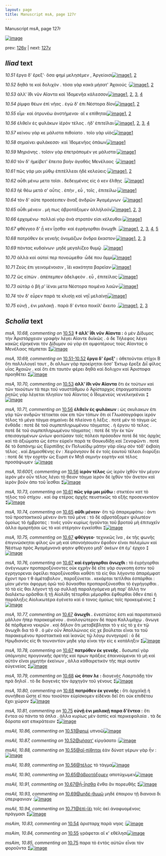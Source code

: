 ```yaml
---
layout: page
title: Manuscript msA, page 127r
---
```


Manuscript msA, page 127r

[![image](http://www.homermultitext.org/iipsrv?OBJ=IIP,1.0&FIF=/project/homer/pyramidal/deepzoom/hmt/vaimg/2017a/VA127RN_0299.tif&WID=100&CVT=JPEG)](http://www.homermultitext.org/ict2/?urn=urn:cite2:hmt:vaimg.2017a:VA127RN_0299)

prev:  [126v](../126v) | next:  [127v](../127v)

## *Iliad* text

*10.51* <a id="10.51"/> ἔργα δ' ἔρεξ'· ὅσα φημὶ μελησέμεν , Ἀργείοισι[![image](http://www.homermultitext.org/iipsrv?OBJ=IIP,1.0&FIF=/project/homer/pyramidal/deepzoom/hmt/vaimg/2017a/VA127RN_0299.tif&RGN=0.1712,0.2104,0.3614,0.0263&WID=1000&CVT=JPEG)](http://www.homermultitext.org/ict2/?urn=urn:cite2:hmt:vaimg.2017a:VA127RN_0299@0.1712,0.2104,0.3614,0.0263)[1](#msAil_10.86), [2](#msA_10.1)

*10.52* <a id="10.52"/> δηθά τε καὶ δολιχὸν . τόσα γὰρ κακὰ μήσατ' Ἀχαιούς ·[![image](http://www.homermultitext.org/iipsrv?OBJ=IIP,1.0&FIF=/project/homer/pyramidal/deepzoom/hmt/vaimg/2017a/VA127RN_0299.tif&RGN=0.1722,0.2314,0.4194,0.0233&WID=1000&CVT=JPEG)](http://www.homermultitext.org/ict2/?urn=urn:cite2:hmt:vaimg.2017a:VA127RN_0299@0.1722,0.2314,0.4194,0.0233)[1](#msAil_10.87), [2](#msA_10.1)

*10.53* <a id="10.53"/> ἀλλ' ἴ̈θι νῦν Αἴαντα καὶ Ἰ̈δομενῆα κάλεσσον[![image](http://www.homermultitext.org/iipsrv?OBJ=IIP,1.0&FIF=/project/homer/pyramidal/deepzoom/hmt/vaimg/2017a/VA127RN_0299.tif&RGN=0.1672,0.2479,0.3534,0.0233&WID=1000&CVT=JPEG)](http://www.homermultitext.org/ict2/?urn=urn:cite2:hmt:vaimg.2017a:VA127RN_0299@0.1672,0.2479,0.3534,0.0233)[1](#msAim_10.82), [2](#msA_10.68), [3](#msA_10.70), [4](#msA_10.1)

*10.54* <a id="10.54"/> ῥίμφα θέων ἐπὶ νῆας . ἐγὼ δ' ἐπι Νέστορα δῖον[![image](http://www.homermultitext.org/iipsrv?OBJ=IIP,1.0&FIF=/project/homer/pyramidal/deepzoom/hmt/vaimg/2017a/VA127RN_0299.tif&RGN=0.1672,0.266,0.3744,0.0263&WID=1000&CVT=JPEG)](http://www.homermultitext.org/ict2/?urn=urn:cite2:hmt:vaimg.2017a:VA127RN_0299@0.1672,0.266,0.3744,0.0263)[1](#msA_10.1), [2](#msAim_10.83)

*10.55* <a id="10.55"/> εἶμι· καὶ ὀτρυνέω ἀνστήμεναι· αἴ κ επίθηται[![image](http://www.homermultitext.org/iipsrv?OBJ=IIP,1.0&FIF=/project/homer/pyramidal/deepzoom/hmt/vaimg/2017a/VA127RN_0299.tif&RGN=0.1632,0.284,0.3944,0.0263&WID=1000&CVT=JPEG)](http://www.homermultitext.org/ict2/?urn=urn:cite2:hmt:vaimg.2017a:VA127RN_0299@0.1632,0.284,0.3944,0.0263)[1](#msAim_10.84), [2](#msA_10.1)

*10.56* <a id="10.56"/> ἐλθεῖν ἐς φυλάκων ἱ̈ερὸν τέλος . ἠδ' ἐπιτεῖλαι·[![image](http://www.homermultitext.org/iipsrv?OBJ=IIP,1.0&FIF=/project/homer/pyramidal/deepzoom/hmt/vaimg/2017a/VA127RN_0299.tif&RGN=0.1642,0.3043,0.3994,0.0263&WID=1000&CVT=JPEG)](http://www.homermultitext.org/ict2/?urn=urn:cite2:hmt:vaimg.2017a:VA127RN_0299@0.1642,0.3043,0.3994,0.0263)[1](#msA_10.6001), [2](#msA_10.71), [3](#msA_10.1), [4](#msAil_10.89)

*10.57* <a id="10.57"/> κείνου γάρ κε μάλιστα πιθοίατο . τοῖο γὰρ υἱὸς[![image](http://www.homermultitext.org/iipsrv?OBJ=IIP,1.0&FIF=/project/homer/pyramidal/deepzoom/hmt/vaimg/2017a/VA127RN_0299.tif&RGN=0.1612,0.3246,0.3994,0.0263&WID=1000&CVT=JPEG)](http://www.homermultitext.org/ict2/?urn=urn:cite2:hmt:vaimg.2017a:VA127RN_0299@0.1612,0.3246,0.3994,0.0263)[1](#msA_10.1)

*10.58* <a id="10.58"/> σημαίνει φυλάκεσσι· καὶ Ἰ̈δομενῆος ὀπάων[![image](http://www.homermultitext.org/iipsrv?OBJ=IIP,1.0&FIF=/project/homer/pyramidal/deepzoom/hmt/vaimg/2017a/VA127RN_0299.tif&RGN=0.1602,0.3449,0.4074,0.0263&WID=1000&CVT=JPEG)](http://www.homermultitext.org/ict2/?urn=urn:cite2:hmt:vaimg.2017a:VA127RN_0299@0.1602,0.3449,0.4074,0.0263)[1](#msA_10.1)

*10.59* <a id="10.59"/> Μηριόνης . τοῖσιν γὰρ ἐπετράπομέν γε μάλιστα·[![image](http://www.homermultitext.org/iipsrv?OBJ=IIP,1.0&FIF=/project/homer/pyramidal/deepzoom/hmt/vaimg/2017a/VA127RN_0299.tif&RGN=0.1592,0.3621,0.4074,0.0263&WID=1000&CVT=JPEG)](http://www.homermultitext.org/ict2/?urn=urn:cite2:hmt:vaimg.2017a:VA127RN_0299@0.1592,0.3621,0.4074,0.0263)[1](#msA_10.1)

*10.60* <a id="10.60"/> τὸν δ' ἠμείβετ' ἔπειτα βοὴν ἀγαθὸς Μενέλαος ·[![image](http://www.homermultitext.org/iipsrv?OBJ=IIP,1.0&FIF=/project/homer/pyramidal/deepzoom/hmt/vaimg/2017a/VA127RN_0299.tif&RGN=0.1622,0.3824,0.4134,0.0263&WID=1000&CVT=JPEG)](http://www.homermultitext.org/ict2/?urn=urn:cite2:hmt:vaimg.2017a:VA127RN_0299@0.1622,0.3824,0.4134,0.0263)[1](#msA_10.1)

*10.61* <a id="10.61"/> πῶς γάρ μοι μύθῳ ἐπιτέλλεαι ἠδὲ κελεύεις·[![image](http://www.homermultitext.org/iipsrv?OBJ=IIP,1.0&FIF=/project/homer/pyramidal/deepzoom/hmt/vaimg/2017a/VA127RN_0299.tif&RGN=0.1642,0.405,0.3964,0.0203&WID=1000&CVT=JPEG)](http://www.homermultitext.org/ict2/?urn=urn:cite2:hmt:vaimg.2017a:VA127RN_0299@0.1642,0.405,0.3964,0.0203)[1](#msA_10.73), [2](#msA_10.1)

*10.62* <a id="10.62"/> αὖθι μένω μετα τοῖσι . δεδεγμένος εἰς ό κεν ἔλθῃς .[![image](http://www.homermultitext.org/iipsrv?OBJ=IIP,1.0&FIF=/project/homer/pyramidal/deepzoom/hmt/vaimg/2017a/VA127RN_0299.tif&RGN=0.1662,0.4207,0.4274,0.0263&WID=1000&CVT=JPEG)](http://www.homermultitext.org/ict2/?urn=urn:cite2:hmt:vaimg.2017a:VA127RN_0299@0.1662,0.4207,0.4274,0.0263)[1](#msA_10.1)

*10.63* <a id="10.63"/> ἠὲ θέω μετά σ' αὖτις . ἐπὴν , εὖ , τοῖς , ἐπιτείλω·[![image](http://www.homermultitext.org/iipsrv?OBJ=IIP,1.0&FIF=/project/homer/pyramidal/deepzoom/hmt/vaimg/2017a/VA127RN_0299.tif&RGN=0.1622,0.4373,0.4154,0.0263&WID=1000&CVT=JPEG)](http://www.homermultitext.org/ict2/?urn=urn:cite2:hmt:vaimg.2017a:VA127RN_0299@0.1622,0.4373,0.4154,0.0263)[1](#msA_10.1)

*10.64* <a id="10.64"/> τὸν δ' αῦτε προσέειπεν ἄναξ ἀνδρῶν Ἀγαμέμνων ·[![image](http://www.homermultitext.org/iipsrv?OBJ=IIP,1.0&FIF=/project/homer/pyramidal/deepzoom/hmt/vaimg/2017a/VA127RN_0299.tif&RGN=0.1622,0.4613,0.4214,0.0248&WID=1000&CVT=JPEG)](http://www.homermultitext.org/ict2/?urn=urn:cite2:hmt:vaimg.2017a:VA127RN_0299@0.1622,0.4613,0.4214,0.0248)[1](#msA_10.1)

*10.65* <a id="10.65"/> αὖθι μένειν . μή πως ἀβροτάξομεν ἀλλήλοιϊν[![image](http://www.homermultitext.org/iipsrv?OBJ=IIP,1.0&FIF=/project/homer/pyramidal/deepzoom/hmt/vaimg/2017a/VA127RN_0299.tif&RGN=0.1622,0.4801,0.4214,0.0248&WID=1000&CVT=JPEG)](http://www.homermultitext.org/ict2/?urn=urn:cite2:hmt:vaimg.2017a:VA127RN_0299@0.1622,0.4801,0.4214,0.0248)[1](#msAil_10.90), [2](#msA_10.1), [3](#msA_10.74)

*10.66* <a id="10.66"/> ἐρχομένω· πολλαὶ γὰρ ἀνὰ στρατόν εἰσι κέλευθοι·[![image](http://www.homermultitext.org/iipsrv?OBJ=IIP,1.0&FIF=/project/homer/pyramidal/deepzoom/hmt/vaimg/2017a/VA127RN_0299.tif&RGN=0.1602,0.4966,0.4344,0.0248&WID=1000&CVT=JPEG)](http://www.homermultitext.org/ict2/?urn=urn:cite2:hmt:vaimg.2017a:VA127RN_0299@0.1602,0.4966,0.4344,0.0248)[1](#msA_10.1)

*10.67* <a id="10.67"/> φθέγγεο δ' ᾗ κεν ΐῃσθα· καὶ ἐγρήγορθαι ἄνωχθι .[![image](http://www.homermultitext.org/iipsrv?OBJ=IIP,1.0&FIF=/project/homer/pyramidal/deepzoom/hmt/vaimg/2017a/VA127RN_0299.tif&RGN=0.1592,0.5154,0.4374,0.0293&WID=1000&CVT=JPEG)](http://www.homermultitext.org/ict2/?urn=urn:cite2:hmt:vaimg.2017a:VA127RN_0299@0.1592,0.5154,0.4374,0.0293)[1](#msA_10.78), [2](#msA_10.75), [3](#msA_10.77), [4](#msA_10.1), [5](#msA_10.76)

*10.68* <a id="10.68"/> πατρόθεν ἐκ γενεῆς ὀνομάζων ἄνδρα ἕκαστον·[![image](http://www.homermultitext.org/iipsrv?OBJ=IIP,1.0&FIF=/project/homer/pyramidal/deepzoom/hmt/vaimg/2017a/VA127RN_0299.tif&RGN=0.1582,0.5357,0.4394,0.0255&WID=1000&CVT=JPEG)](http://www.homermultitext.org/ict2/?urn=urn:cite2:hmt:vaimg.2017a:VA127RN_0299@0.1582,0.5357,0.4394,0.0255)[1](#msA_10.79), [2](#msA_10.1), [3](#msA_10.80)

*10.69* <a id="10.69"/> πάντας κυδαίνων· μηδὲ μεγαλίζεο θυμῷ .[![image](http://www.homermultitext.org/iipsrv?OBJ=IIP,1.0&FIF=/project/homer/pyramidal/deepzoom/hmt/vaimg/2017a/VA127RN_0299.tif&RGN=0.1552,0.5552,0.4044,0.021&WID=1000&CVT=JPEG)](http://www.homermultitext.org/ict2/?urn=urn:cite2:hmt:vaimg.2017a:VA127RN_0299@0.1552,0.5552,0.4044,0.021)[1](#msA_10.1)

*10.70* <a id="10.70"/> ἀλλὰ καὶ αὐτοί περ πονεώμεθα· ὧδέ που ἄμμι[![image](http://www.homermultitext.org/iipsrv?OBJ=IIP,1.0&FIF=/project/homer/pyramidal/deepzoom/hmt/vaimg/2017a/VA127RN_0299.tif&RGN=0.1522,0.5748,0.4214,0.027&WID=1000&CVT=JPEG)](http://www.homermultitext.org/ict2/?urn=urn:cite2:hmt:vaimg.2017a:VA127RN_0299@0.1522,0.5748,0.4214,0.027)[1](#msA_10.1)

*10.71* <a id="10.71"/> Ζεὺς ἐπι γεινομένοισιν , ἵ̈ει κακότητα βαρεῖαν·[![image](http://www.homermultitext.org/iipsrv?OBJ=IIP,1.0&FIF=/project/homer/pyramidal/deepzoom/hmt/vaimg/2017a/VA127RN_0299.tif&RGN=0.1572,0.592,0.4214,0.0278&WID=1000&CVT=JPEG)](http://www.homermultitext.org/ict2/?urn=urn:cite2:hmt:vaimg.2017a:VA127RN_0299@0.1572,0.592,0.4214,0.0278)[1](#msA_10.1)

*10.72* <a id="10.72"/> ὣς εἰπὼν . ἀπέπεμπεν ἀδελφεὸν . εὖ , ἐπιτείλας·[![image](http://www.homermultitext.org/iipsrv?OBJ=IIP,1.0&FIF=/project/homer/pyramidal/deepzoom/hmt/vaimg/2017a/VA127RN_0299.tif&RGN=0.1532,0.6131,0.4364,0.0248&WID=1000&CVT=JPEG)](http://www.homermultitext.org/ict2/?urn=urn:cite2:hmt:vaimg.2017a:VA127RN_0299@0.1532,0.6131,0.4364,0.0248)[1](#msA_10.1)

*10.73* <a id="10.73"/> αὐτὰρ ὁ βῆ ρ' ϊέναι μετα Νέστορα ποιμένα λαῶν·[![image](http://www.homermultitext.org/iipsrv?OBJ=IIP,1.0&FIF=/project/homer/pyramidal/deepzoom/hmt/vaimg/2017a/VA127RN_0299.tif&RGN=0.1522,0.6296,0.4204,0.027&WID=1000&CVT=JPEG)](http://www.homermultitext.org/ict2/?urn=urn:cite2:hmt:vaimg.2017a:VA127RN_0299@0.1522,0.6296,0.4204,0.027)[1](#msA_10.1)

*10.74* <a id="10.74"/> τὸν δ' εὗρεν παρά τε κλισίῃ καὶ νηῒ μελαίνῃ[![image](http://www.homermultitext.org/iipsrv?OBJ=IIP,1.0&FIF=/project/homer/pyramidal/deepzoom/hmt/vaimg/2017a/VA127RN_0299.tif&RGN=0.1522,0.6491,0.4424,0.024&WID=1000&CVT=JPEG)](http://www.homermultitext.org/ict2/?urn=urn:cite2:hmt:vaimg.2017a:VA127RN_0299@0.1522,0.6491,0.4424,0.024)[1](#msA_10.1)

*10.75* <a id="10.75"/> εὐνῇ , ἐνι μαλακῇ . παρὰ δ' έντεα ποικίλ' ἔκειτο .[![image](http://www.homermultitext.org/iipsrv?OBJ=IIP,1.0&FIF=/project/homer/pyramidal/deepzoom/hmt/vaimg/2017a/VA127RN_0299.tif&RGN=0.1542,0.6694,0.4434,0.0263&WID=1000&CVT=JPEG)](http://www.homermultitext.org/ict2/?urn=urn:cite2:hmt:vaimg.2017a:VA127RN_0299@0.1542,0.6694,0.4434,0.0263)[1](#msA_10.81), [2](#msA_10.1), [3](#msAim_10.85)

## *Scholia* text

*msA, 10.68, commenting on* [10.53](#10.53)  <a id="msA_10.68"/> **‡ ἀλλ' ΐθι νῦν Αἴαντα :** ὁ μὲν Δίδυμος τὴν Ἀριστάρχειαν γραφὴν λέγει Αἴαντε δυϊκῶς . ὁ δε Τήλεφος λέγει κακῶς εἴρηκέναι τὸν Δίδυμον οὐ γὰρ ἐπ αμφοτέρους τοὺς Αἴαντας ὁ Μενέλαος πέμπεται ⁑[![image](http://www.homermultitext.org/iipsrv?OBJ=IIP,1.0&FIF=/project/homer/pyramidal/deepzoom/hmt/vaimg/2017a/VA127RN_0299.tif&RGN=0.1562,0.1014,0.6376,0.0285&WID=1000&CVT=JPEG)](http://www.homermultitext.org/ict2/?urn=urn:cite2:hmt:vaimg.2017a:VA127RN_0299@0.1562,0.1014,0.6376,0.0285)

*msA, 10.69, commenting on* [10.51-10.52](#10.51-10.52)  <a id="msA_10.69"/> **ἔργα δ' ἔρεξ' :** ἀθετοῦνται στίχοι Β ὅτι παλλιλογεῖ ταυτ , δι αλλων γὰρ προείρηται ὅσσ' Έκτωρ ἔρεξε Διῒ φίλος υἷας Ἀχαιῶν . καὶ ὅτι ἐπι ταυτὸν φέρει δηθὰ καὶ δολιχον καὶ Ἀριστοφα προηθέτει ⁑[![image](http://www.homermultitext.org/iipsrv?OBJ=IIP,1.0&FIF=/project/homer/pyramidal/deepzoom/hmt/vaimg/2017a/VA127RN_0299.tif&RGN=0.1642,0.1187,0.6336,0.0278&WID=1000&CVT=JPEG)](http://www.homermultitext.org/ict2/?urn=urn:cite2:hmt:vaimg.2017a:VA127RN_0299@0.1642,0.1187,0.6336,0.0278)

*msA, 10.70, commenting on* [10.53](#10.53)  <a id="msA_10.70"/> **ἀλλ' ἴθι νῦν Αἴαντα** ὅτι ἐκ τούτων καὶ τῶν τοιούτων τὰ περι τοῦ ναυστάθμου ὁ Ἀρίσταρχος ἐπραγματεύσατο ῥητῶς γὰρ λέγεται πλησίον τοῦ Αἴαντος ὁ Ϊδομενεὺς νενελκηκέναι ⁑[![image](http://www.homermultitext.org/iipsrv?OBJ=IIP,1.0&FIF=/project/homer/pyramidal/deepzoom/hmt/vaimg/2017a/VA127RN_0299.tif&RGN=0.1572,0.1315,0.6557,0.0308&WID=1000&CVT=JPEG)](http://www.homermultitext.org/ict2/?urn=urn:cite2:hmt:vaimg.2017a:VA127RN_0299@0.1572,0.1315,0.6557,0.0308)

*msA, 10.71, commenting on* [10.56](#10.56)  <a id="msA_10.71"/> **ἐλθεῖν ἐς φυλάκων :** ὡς σκυλακων ἐπι γὰρ τῶν ανδρῶν τέτακται οὐκ επι τῶν τόπων ὅτι οἱ Γλωσσογράφοι ἱερὸν τέλος τὸ μέγα τάγμα σημαίνει δὲ πλείονα ἡ λέξις . ποτὲ μὲν τὸ τάγμα ὡς ἐνθάδε : ποτὲ δὲ τοῦ συμπεπληρωμένου τάγματος . ἠ έργου τὸ τελος . ποτὲ δὲ τοῦ συμπεπληρωμένου τάγματος : ποτὲ δὲ τὴν ἐκ τῶν επεισαγομένων ὠνίων φοιτῶσαν ταῖς πόλεσι πρόσοδον ποτὲ δὲ τὰς ἀρχὰς καὶ τὰ ἀξιώματα ὡς ἐστιν εὑρεῖν παρά τε Θουκυδίδῃ καὶ Ξενοφῶντι . ποτὲ δὲ τὸ δαπάνημ ὡς Εὐριπίδης ἐν Πολυείδῳ μάτην γὰρ οἴκῳ σὸν τόδ' ἐκβαίη τέλος . καὶ Δημοσθένης ἐν : Χειρόνησον δὲ ἐν τοῖς ἑαυτοῦ τέλεσι διορύξει : ποτὲ δὲ τὴν εορτήν ὡς Ευριπ ἐν Μηδ σεμνὴν εορτὴν καὶ τέλος προσάψωμεν :[![image](http://www.homermultitext.org/iipsrv?OBJ=IIP,1.0&FIF=/project/homer/pyramidal/deepzoom/hmt/vaimg/2017a/VA127RN_0299.tif&RGN=0.1532,0.1488,0.6507,0.1262&WID=1000&CVT=JPEG)](http://www.homermultitext.org/ict2/?urn=urn:cite2:hmt:vaimg.2017a:VA127RN_0299@0.1532,0.1488,0.6507,0.1262)

*msA, 10.6001, commenting on* [10.56](#10.56)  <a id="msA_10.6001"/> **ἱερὸν τέλος** ὡς ἱερὸν ἰχθῦν τὸν μέγαν ἱερὸν μὲν οὖν τέλος λέγει τὸ θειον τάγμα ἱερὸν δὲ ἰχθὺν τὸν ἄνετον καὶ ἱερὸν βοῦν ἀπο τοῦ ΐεσθαι ⁑[![image](http://www.homermultitext.org/iipsrv?OBJ=IIP,1.0&FIF=/project/homer/pyramidal/deepzoom/hmt/vaimg/2017a/VA127RN_0299.tif&RGN=0.6006,0.2727,0.1982,0.0383&WID=1000&CVT=JPEG)](http://www.homermultitext.org/ict2/?urn=urn:cite2:hmt:vaimg.2017a:VA127RN_0299@0.6006,0.2727,0.1982,0.0383)

*msA, 10.73, commenting on* [10.61](#10.61)  <a id="msA_10.73"/> **πῶς γάρ μοι μύθω :** στικτέον κατ τὸ τέλος τοῦ στίχου . καὶ ἀφ ετέρας ἀρχῆς πευστικῶς τὰ εξῆς προσενεκτέον ⁑[![image](http://www.homermultitext.org/iipsrv?OBJ=IIP,1.0&FIF=/project/homer/pyramidal/deepzoom/hmt/vaimg/2017a/VA127RN_0299.tif&RGN=0.5966,0.3073,0.2002,0.0376&WID=1000&CVT=JPEG)](http://www.homermultitext.org/ict2/?urn=urn:cite2:hmt:vaimg.2017a:VA127RN_0299@0.5966,0.3073,0.2002,0.0376)

*msA, 10.74, commenting on* [10.65](#10.65)  <a id="msA_10.74"/> **αῦθι μένειν·** ὅτι τῷ ἀπαρεμφάτω : ἀντι τοῦ προστακτικοῦ μένειν ἀντι τοῦ μένε : τὸ δὲ αβροτάξομεν ψιλωτέον ὁμοίως τὸ ήμβροτες : τινὲς γοῦν κυρίως ἡγοῦνται τοῦ βροτοῦ μὴ ἐπιτυχεῖν ἀλλα ἁμαρτῆσαι ὼς τὸ καὶ στέρησιν ἐγκεῖσθαι ⁑[![image](http://www.homermultitext.org/iipsrv?OBJ=IIP,1.0&FIF=/project/homer/pyramidal/deepzoom/hmt/vaimg/2017a/VA127RN_0299.tif&RGN=0.5956,0.3418,0.2062,0.0691&WID=1000&CVT=JPEG)](http://www.homermultitext.org/ict2/?urn=urn:cite2:hmt:vaimg.2017a:VA127RN_0299@0.5956,0.3418,0.2062,0.0691)

*msA, 10.75, commenting on* [10.67](#10.67)  <a id="msA_10.75"/> **φθέγγεο·** τεχνικῶς ἵνα , ἐκ τῆς φωνῆς ἐπιγινώσκηται φίλος ὦν μὴ καὶ ὑπονοήσουσιν ἔφοδον εῖναι πολεμίων καὶ Νέστωρ πρὸς Ἀγαμέμνονά φησιν φθέγγεο μηδ' ἀκέων ἐπ έμ' έρχεο ⁑[![image](http://www.homermultitext.org/iipsrv?OBJ=IIP,1.0&FIF=/project/homer/pyramidal/deepzoom/hmt/vaimg/2017a/VA127RN_0299.tif&RGN=0.5946,0.405,0.2042,0.0654&WID=1000&CVT=JPEG)](http://www.homermultitext.org/ict2/?urn=urn:cite2:hmt:vaimg.2017a:VA127RN_0299@0.5946,0.405,0.2042,0.0654)

*msA, 10.76, commenting on* [10.67](#10.67)  <a id="msA_10.76"/> **καὶ ἐγρήγορθαι ἄνωχθι :** τὸ ἐγρήγορθαι ἀνέγνωμεν προπαροξύνοντες οὐκ εχρῆν δὲ εἴτε γὰρ συγκοπη ἐστιν τοῦ εγρηγορεναι ὀφείλει παροξύνεσθαι καθότι τὰ εἰς θαι λήγοντα ἀπαρέμφατ ἔχοντ προ τ θ ἀμέταβολον , παροξύνεται . κεκάρται τετίλθαι ἐσπάρθαι : μίαν μέντοι ἀφορμη ὁρῶ τοῦ δύνασθαι προπαροξύνεσθαι τὸ ἐγρήγορθαι . τὸ τὰ εἰς θαι λήγοντ τῇ ορ συλλαῇ παραληγόμενα μὴ παρ' ἄλλη τιν διαλέκτω ορᾶσθαι ἢ τῇ Αἰολίδη τέτορθαι μέμορθαι ἔφθορθαι ὅθεν ἐπεὶ ἡ παράληξις Αἰολικωτέρα ἐγένετο καὶ ὁ τονος ὁμοίως τοῖς προκειμένοις ⁑[![image](http://www.homermultitext.org/iipsrv?OBJ=IIP,1.0&FIF=/project/homer/pyramidal/deepzoom/hmt/vaimg/2017a/VA127RN_0299.tif&RGN=0.5966,0.4628,0.2062,0.1675&WID=1000&CVT=JPEG)](http://www.homermultitext.org/ict2/?urn=urn:cite2:hmt:vaimg.2017a:VA127RN_0299@0.5966,0.4628,0.2062,0.1675)

*msA, 10.77, commenting on* [10.67](#10.67)  <a id="msA_10.77"/> **ἄνωχθι .** ἐνεστῶτος ἐστι καὶ παρατατικοῦ μᾶλλον ῆπερ παρακειμένου . ἀναλογώτερον δὲ παρα Καλλιμάχῳ . ἄνωγε δὲ πόρθμενα νεκρῶν . καὶ δῆλον ὅτι μεταβέβληται τὸ γ εἰς τὸ χ ἐν τῷ ἄνωχθι δια τὸ θ . ὁ μὲν οὖν Ἀπολλώνιος εἰς χε βούλεται εἶναι τα τοῦ παρακειμένου προστακτικὰ καὶ ϊκανῶς τῷ λόγῳ συνηγορεῖ : ὁ δὲ Ηρῳδιανὸς εἰς θι τουναντίον μηδε γὰρ εἶναι τὴν εἰς ε κατάληξιν ⁑[![image](http://www.homermultitext.org/iipsrv?OBJ=IIP,1.0&FIF=/project/homer/pyramidal/deepzoom/hmt/vaimg/2017a/VA127RN_0299.tif&RGN=0.1542,0.6221,0.6396,0.1059&WID=1000&CVT=JPEG)](http://www.homermultitext.org/ict2/?urn=urn:cite2:hmt:vaimg.2017a:VA127RN_0299@0.1542,0.6221,0.6396,0.1059)

*msA, 10.78, commenting on* [10.67](#10.67)  <a id="msA_10.78"/> **πατρόθεν ἐκ γενεῆς .** δυσωπεῖ γὰρ ὑπόμνησις προγονικῆς ἀρετῆς καὶ πρων πράξεις ἐπαινούμεναι τὸ μὴ καὶ αὐτὸν εῖναι μιμητὴν ἐκείνων , ἀλλα κὰθαιρετικὸν τῆς περὶ αυτὸν εὐγενείας ⁑[![image](http://www.homermultitext.org/iipsrv?OBJ=IIP,1.0&FIF=/project/homer/pyramidal/deepzoom/hmt/vaimg/2017a/VA127RN_0299.tif&RGN=0.1471,0.716,0.6366,0.0413&WID=1000&CVT=JPEG)](http://www.homermultitext.org/ict2/?urn=urn:cite2:hmt:vaimg.2017a:VA127RN_0299@0.1471,0.716,0.6366,0.0413)

*msA, 10.79, commenting on* [10.68](#10.68)  <a id="msA_10.79"/> **ὡς ὅταν λε :** διογενὲς Λαερτιάδῃ τὸν πρά δηλοῖ . τὸ δε διογενὲς τὸν ἀρχηγὸν τοῦ γένους ⁑[![image](http://www.homermultitext.org/iipsrv?OBJ=IIP,1.0&FIF=/project/homer/pyramidal/deepzoom/hmt/vaimg/2017a/VA127RN_0299.tif&RGN=0.1421,0.7355,0.5065,0.0248&WID=1000&CVT=JPEG)](http://www.homermultitext.org/ict2/?urn=urn:cite2:hmt:vaimg.2017a:VA127RN_0299@0.1421,0.7355,0.5065,0.0248)

*msA, 10.80, commenting on* [10.68](#10.68)  <a id="msA_10.80"/> **πατρόθεν ἐκ γενεῆς :** ὅτι ἀρχαϊκῇ ἡ συνήθεια ὥστε εἴ που τοιοῦτον εὑρίσκομεν εἰδέναι δεῖ ὅτι οὐκ επιθέτου ἔχει χώραν ⁑[![image](http://www.homermultitext.org/iipsrv?OBJ=IIP,1.0&FIF=/project/homer/pyramidal/deepzoom/hmt/vaimg/2017a/VA127RN_0299.tif&RGN=0.1491,0.7453,0.6396,0.0203&WID=1000&CVT=JPEG)](http://www.homermultitext.org/ict2/?urn=urn:cite2:hmt:vaimg.2017a:VA127RN_0299@0.1491,0.7453,0.6396,0.0203)

*msA, 10.81, commenting on* [10.75](#10.75)  <a id="msA_10.81"/> **εὐνῇ ἐνι μαλακῇ παρα δ'ἔντεα :** ὅτι ἔντεα οὐ πάντα τὰ όπλα . ἀλλα κυρίως μὲν ἀσπὶς καὶ περικεφαλαία . τὰ δε δόρατα κατ επικράτειαν ⁑[![image](http://www.homermultitext.org/iipsrv?OBJ=IIP,1.0&FIF=/project/homer/pyramidal/deepzoom/hmt/vaimg/2017a/VA127RN_0299.tif&RGN=0.1512,0.7536,0.6517,0.0293&WID=1000&CVT=JPEG)](http://www.homermultitext.org/ict2/?urn=urn:cite2:hmt:vaimg.2017a:VA127RN_0299@0.1512,0.7536,0.6517,0.0293)

*msAil, 10.86, commenting on* [10.51@φημὶ](#10.51@φημὶ)  <a id="msAil_10.86"/> υπνοῶ[![image](http://www.homermultitext.org/iipsrv?OBJ=IIP,1.0&FIF=/project/homer/pyramidal/deepzoom/hmt/vaimg/2017a/VA127RN_0299.tif&RGN=0.3253,0.2036,0.049,0.0158&WID=1000&CVT=JPEG)](http://www.homermultitext.org/ict2/?urn=urn:cite2:hmt:vaimg.2017a:VA127RN_0299@0.3253,0.2036,0.049,0.0158)

*msAil, 10.87, commenting on* [10.52@μήσατ'](#10.52@μήσατ')  <a id="msAil_10.87"/> εἰργάσατο :[![image](http://www.homermultitext.org/iipsrv?OBJ=IIP,1.0&FIF=/project/homer/pyramidal/deepzoom/hmt/vaimg/2017a/VA127RN_0299.tif&RGN=0.4885,0.2307,0.0651,0.0113&WID=1000&CVT=JPEG)](http://www.homermultitext.org/ict2/?urn=urn:cite2:hmt:vaimg.2017a:VA127RN_0299@0.4885,0.2307,0.0651,0.0113)

*msAil, 10.88, commenting on* [10.55@αἴ-πίθηται](#10.55@αἴ-πίθηται)  <a id="msAil_10.88"/> ἐὰν δύνατ γέρων γὰρ ἦν :[![image](http://www.homermultitext.org/iipsrv?OBJ=IIP,1.0&FIF=/project/homer/pyramidal/deepzoom/hmt/vaimg/2017a/VA127RN_0299.tif&RGN=0.4605,0.2893,0.1061,0.0113&WID=1000&CVT=JPEG)](http://www.homermultitext.org/ict2/?urn=urn:cite2:hmt:vaimg.2017a:VA127RN_0299@0.4605,0.2893,0.1061,0.0113)

*msAil, 10.89, commenting on* [10.56@τέλος](#10.56@τέλος)  <a id="msAil_10.89"/> τὸ τάγμα[![image](http://www.homermultitext.org/iipsrv?OBJ=IIP,1.0&FIF=/project/homer/pyramidal/deepzoom/hmt/vaimg/2017a/VA127RN_0299.tif&RGN=0.3844,0.3043,0.0521,0.0113&WID=1000&CVT=JPEG)](http://www.homermultitext.org/ict2/?urn=urn:cite2:hmt:vaimg.2017a:VA127RN_0299@0.3844,0.3043,0.0521,0.0113)

*msAil, 10.90, commenting on* [10.65@ἀβροτάξομεν](#10.65@ἀβροτάξομεν)  <a id="msAil_10.90"/> αποτύχωμεν[![image](http://www.homermultitext.org/iipsrv?OBJ=IIP,1.0&FIF=/project/homer/pyramidal/deepzoom/hmt/vaimg/2017a/VA127RN_0299.tif&RGN=0.3744,0.4771,0.0581,0.0158&WID=1000&CVT=JPEG)](http://www.homermultitext.org/ict2/?urn=urn:cite2:hmt:vaimg.2017a:VA127RN_0299@0.3744,0.4771,0.0581,0.0158)

*msAil, 10.91, commenting on* [10.67@ᾗ-ΐῃσθα](#10.67@ᾗ-ΐῃσθα)  <a id="msAil_10.91"/> ἔνθα ἂν πορευθῆς ⁑[![image](http://www.homermultitext.org/iipsrv?OBJ=IIP,1.0&FIF=/project/homer/pyramidal/deepzoom/hmt/vaimg/2017a/VA127RN_0299.tif&RGN=0.2673,0.5116,0.1051,0.0143&WID=1000&CVT=JPEG)](http://www.homermultitext.org/ict2/?urn=urn:cite2:hmt:vaimg.2017a:VA127RN_0299@0.2673,0.5116,0.1051,0.0143)

*msAil, 10.93, commenting on* [10.69@μηδὲ-θυμῷ](#10.69@μηδὲ-θυμῷ)  <a id="msAil_10.93"/> μηδὲ ἐπαιρου τῇ διανοια δι ὑπεριφανιαν :[![image](http://www.homermultitext.org/iipsrv?OBJ=IIP,1.0&FIF=/project/homer/pyramidal/deepzoom/hmt/vaimg/2017a/VA127RN_0299.tif&RGN=0.4064,0.5552,0.1932,0.015&WID=1000&CVT=JPEG)](http://www.homermultitext.org/ict2/?urn=urn:cite2:hmt:vaimg.2017a:VA127RN_0299@0.4064,0.5552,0.1932,0.015)

*msAil, 10.94, commenting on* [10.71@ἐπὶ-ἵ̈ει](#10.71@ἐπὶ-ἵ̈ει)  <a id="msAil_10.94"/> τοῖς ἀεὶ ἀναφυομένοις πράγμασι ⁑[![image](http://www.homermultitext.org/iipsrv?OBJ=IIP,1.0&FIF=/project/homer/pyramidal/deepzoom/hmt/vaimg/2017a/VA127RN_0299.tif&RGN=0.2242,0.5868,0.1642,0.015&WID=1000&CVT=JPEG)](http://www.homermultitext.org/ict2/?urn=urn:cite2:hmt:vaimg.2017a:VA127RN_0299@0.2242,0.5868,0.1642,0.015)

*msAim, 10.83, commenting on* [10.54](#10.54)  <a id="msAim_10.83"/> ἀρισταρχ παρὰ νηας :[![image](http://www.homermultitext.org/iipsrv?OBJ=IIP,1.0&FIF=/project/homer/pyramidal/deepzoom/hmt/vaimg/2017a/VA127RN_0299.tif&RGN=0.5305,0.2765,0.0661,0.0158&WID=1000&CVT=JPEG)](http://www.homermultitext.org/ict2/?urn=urn:cite2:hmt:vaimg.2017a:VA127RN_0299@0.5305,0.2765,0.0661,0.0158)

*msAim, 10.84, commenting on* [10.55](#10.55)  <a id="msAim_10.84"/> γράφεται αἴ κ' εθέλησι[![image](http://www.homermultitext.org/iipsrv?OBJ=IIP,1.0&FIF=/project/homer/pyramidal/deepzoom/hmt/vaimg/2017a/VA127RN_0299.tif&RGN=0.5405,0.2975,0.0551,0.0158&WID=1000&CVT=JPEG)](http://www.homermultitext.org/ict2/?urn=urn:cite2:hmt:vaimg.2017a:VA127RN_0299@0.5405,0.2975,0.0551,0.0158)

*msAim, 10.85, commenting on* [10.75](#10.75)  <a id="msAim_10.85"/> παρα τὸ ἐντὸς αὐτῶν εἶναι τὸν φοροῦντα ⁑[![image](http://www.homermultitext.org/iipsrv?OBJ=IIP,1.0&FIF=/project/homer/pyramidal/deepzoom/hmt/vaimg/2017a/VA127RN_0299.tif&RGN=0.3824,0.6882,0.1091,0.0218&WID=1000&CVT=JPEG)](http://www.homermultitext.org/ict2/?urn=urn:cite2:hmt:vaimg.2017a:VA127RN_0299@0.3824,0.6882,0.1091,0.0218)